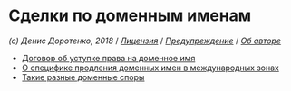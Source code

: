# Сделки по доменным именам

_\(c\) Денис Доротенко, 2018_ / [_Лицензия_](https://github.com/xCounsel/kardamon/blob/master/Russian/LICENSE.md) / [_Предупреждение_](https://github.com/xCounsel/kardamon/blob/master/Russian/DISCLAIMER.md) / [_Об авторе_](http://dorotenko.pro/about/)

* [Договор об уступке права на доменное имя](http://www.internet-law.ru/intlaw/articles/efremenko3.htm)
* [О специфике продления доменных имен в международных зонах](https://habr.com/post/312924/)
* [Такие разные доменные споры](http://epam.ru/files/documents/media/545b5056c6c2c.pdf)

